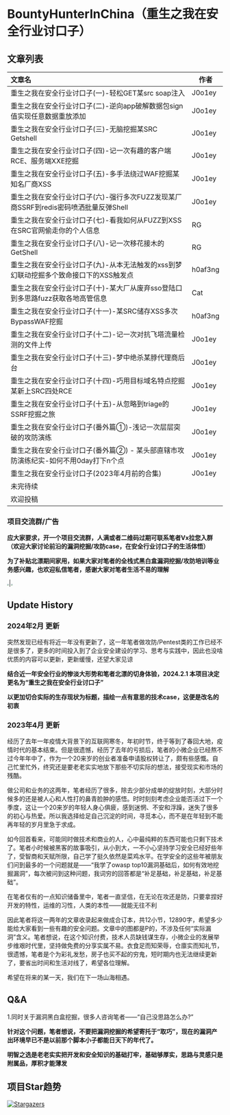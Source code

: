 # BountyHunterInChina（重生之我在安全行业讨口子）
## 文章列表

| 文章名                                                       | 作者    |
| :----------------------------------------------------------- | ------- |
| 重生之我在安全行业讨口子(一)-轻松GET某src soap注入           | J0o1ey  |
| 重生之我在安全行业讨口子(二)-逆向app破解数据包sign值实现任意数据重放添加 | J0o1ey  |
| 重生之我在安全行业讨口子(三)-无脑挖掘某SRC Getshell          | J0o1ey  |
| 重生之我在安全行业讨口子(四)-记一次有趣的客户端RCE、服务端XXE挖掘 | J0o1ey  |
| 重生之我在安全行业讨口子(五)-多手法绕过WAF挖掘某知名厂商XSS  | J0o1ey  |
| 重生之我在安全行业讨口子(六)-强行多次FUZZ发现某厂商SSRF到redis密码喷洒批量反弹Shell | J0o1ey  |
| 重生之我在安全行业讨口子(七)-看我如何从FUZZ到XSS在SRC官网偷走你的个人信息 | RG      |
| 重生之我在安全行业讨口子(八)-记一次移花接木的GetShell        | RG      |
| 重生之我在安全行业讨口子(九)-从本无法触发的xss到梦幻联动挖掘多个致命接口下的XSS触发点 | h0af3ng |
| 重生之我在安全行业讨口子(十)-某大厂从废弃sso登陆口到多思路fuzz获取各地高管信息 | Cat     |
| 重生之我在安全行业讨口子(十一)-某SRC储存XSS多次BypassWAF挖掘 | h0af3ng |
| 重生之我在安全行业讨口子(十二)-记一次对抗飞塔流量检测的文件上传 | J0o1ey  |
| 重生之我在安全行业讨口子(十三)-梦中绝杀某脖代理商后台        | J0o1ey  |
| 重生之我在安全行业讨口子(十四)-巧用目标域名特点挖掘某新上SRC四处RCE | J0o1ey  |
| 重生之我在安全行业讨口子(十五)-从忽略到triage的SSRF挖掘之旅  | J0o1ey  |
| 重生之我在安全行业讨口子(番外篇①)-浅记一次层层突破的攻防演练 | J0o1ey  |
| 重生之我在安全行业讨口子(番外篇②) - 某头部直辖市攻防演练纪实-如何不用0day打下n个点 | J0o1ey  |
| 重生之我在安全行业讨口子(2023年4月前的合集)                  | J0o1ey  |
| 未完待续                                                     |         |
| 欢迎投稿                                                     |         |



### 项目交流群/广告

**应大家要求，开一个项目交流群，人满或者二维码过期可联系笔者Vx拉您入群（欢迎大家讨论前沿的漏洞挖掘/攻防case，在安全行业讨口子的生活体悟）**

**为了补贴北漂期间家用，如果大家对笔者的全栈式黑白盒漏洞挖掘/攻防培训等业务感兴趣，也欢迎私信笔者，感谢大家对笔者生活不易的理解**

 <img src="https://j0o1ey-1251589192.cos.ap-beijing.myqcloud.com/202402011638089.png" style="zoom:25%;" />|<img src="https://j0o1ey-1251589192.cos.ap-beijing.myqcloud.com/202402011640254.png" style="zoom:25%;" />



## Update History

### 2024年2月 更新

突然发现已经有将近一年没有更新了，这一年笔者做攻防/Pentest类的工作已经不是很多了，更多的时间投入到了企业安全建设的学习、思考与实践中，因此也没啥优质的内容可以更新，更新缓慢，还望大家见谅

**结合近一年安全行业的惨淡大形势和笔者北漂的切身体验，2024.2.1 本项目决定更名为“重生之我在安全行业讨口子”**

**以更加切合实际的生存现状为标题，描绘一点有意思的技术case，这便是改名的初衷**



###  2023年4月 更新

经历了去年一年疫情大背景下的互联网寒冬，年初时节，终于等到了春回大地，疫情时代的基本结束。但是很遗憾，经历了去年的亏损后，笔者的小微企业已经熬不过今年年中了，作为一个20来岁的创业者准备申请股权转让了，颇有些感慨。自己忙里忙外，终究还是要老老实实地放下那些不切实际的想法，接受现实和市场的残酷。

做公司和业务的这两年，笔者经历了很多，除去少部分成单的绽放时刻，大部分时候多的还是被人心和人性打的鼻青脸肿的感悟。时时刻刻考虑企业能否活过下一个季度，这让一个20来岁的年轻人身心俱疲，感到迷惘、不安和浮躁，迷失了很多的初心与热爱。所以我选择给足自己沉淀的时间，寻觅本心，而不是在年轻到不能再年轻的岁月里急于求成。

如今回首看来，可能同时做技术和商业的人，心中最纯粹的东西可能也只剩下技术了。笔者小时候被黑客的故事吸引，从小到大，一不小心坚持学习安全已经好些年了，受智商和天赋所限，自己学了挺久依然是菜鸡水平。在学安全的这些年被朋友们问到最多的一个问题就是——“我学了owasp top10漏洞基础后，如何有效地挖掘漏洞”，每次被问到这种问题，我词穷的回答都是“补足基础，补足基础，补足基础”。

在笔者仅有的一点知识储备里中，笔者一直坚信，在无论在攻还是防，只要拿捏好开发的特性，运维的习性，人类的本性——就能无往不利

因此笔者将这一两年的文章收录起来做成合订本，共12小节，12890字，希望多少能给大家看到一些有趣的安全问题。文章中的图都是P的，不涉及任何“实际漏洞”含义。笔者想说，在这个知识付费，技术人员缺钱谋生存，小微企业的发展举步维艰时代里，坚持做免费的分享实属不易。衣食足而知荣辱，仓廪实而知礼节，很遗憾，笔者是个为彩礼发愁，房子也买不起的穷鬼，短时期内也无法继续更新了，要省出时间和生活对线了，希望各位理解。

希望在将来的某一天，我们在下一场山海相遇。



## Q&A

1.同时关于漏洞黑白盒挖掘，很多人咨询笔者——“自己没思路怎么办?”

**针对这个问题，笔者想说，不要把漏洞挖掘的希望寄托于“取巧”，现在的漏洞产出环境早已不是以前那个脚本小子都能日天下的年代了。**

**明智之选是老老实实把开发和安全知识的基础打牢，基础够厚实，思路与灵感只是附属品，厚积才能薄发**



## 项目Star趋势

[![Stargazers](https://starchart.cc/J0o1ey/BountyHunterInChina.svg)](https://starchart.cc/J0o1ey/BountyHunterInChina.svg)

